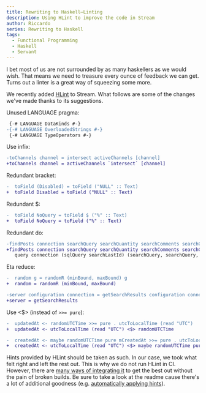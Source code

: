 ```yaml
---
title: Rewriting to Haskell–Linting
description: Using HLint to improve the code in Stream
author: Riccardo
series: Rewriting to Haskell
tags:
  - Functional Programming
  - Haskell
  - Servant
---
```


I bet most of us are not surrounded by as many haskellers as we would wish. That means we need to treasure every ounce of feedback we can get. Turns out a linter is a great way of squeezing some more.

We recently added [HLint](https://hackage.haskell.org/package/hlint) to Stream. What follows are some of the changes we've made thanks to its suggestions.

Unused LANGUAGE pragma:

```diff
 {-# LANGUAGE DataKinds #-}
-{-# LANGUAGE OverloadedStrings #-}
 {-# LANGUAGE TypeOperators #-}
```

Use infix:

```diff
-toChannels channel = intersect activeChannels [channel]
+toChannels channel = activeChannels `intersect` [channel]
```

Redundant bracket:

```diff
-  toField (Disabled) = toField ("NULL" :: Text)
+  toField Disabled = toField ("NULL" :: Text)
```

Redundant $:

```diff
-  toField NoQuery = toField $ ("%" :: Text)
+  toField NoQuery = toField ("%" :: Text)
```

Redundant do:

```diff
-findPosts connection searchQuery searchQuantity searchComments searchChannels searchLastId = do
+findPosts connection searchQuery searchQuantity searchComments searchChannels searchLastId =
   query connection (sqlQuery searchLastId) (searchQuery, searchQuery, searchComments, searchChannels, searchQuantity)
```

Eta reduce:

```diff
-  random g = randomR (minBound, maxBound) g
+  random = randomR (minBound, maxBound)
```

```diff
-server configuration connection = getSearchResults configuration connection
+server = getSearchResults
```

Use <$> (instead of `>>= pure`):

```diff
-  updatedAt <- randomUTCTime >>= pure . utcToLocalTime (read "UTC")
+  updatedAt <- utcToLocalTime (read "UTC") <$> randomUTCTime
```

```diff
-  createdAt <- maybe randomUTCTime pure mCreatedAt >>= pure . utcToLocalTime (read "UTC")
+  createdAt <- utcToLocalTime (read "UTC") <$> maybe randomUTCTime pure mCreatedAt
```

Hints provided by HLint should be taken as such. In our case, we took what felt right and left the rest out. This is why we do not run HLint in CI. However, there are [many ways of integrating it](https://github.com/ndmitchell/hlint#integrations) to get the best out without the pain of broken builds. Be sure to take a look at the readme cause there's a lot of additional goodness (e.g. [automatically applying hints](https://github.com/ndmitchell/hlint#automatically-applying-hints)).
